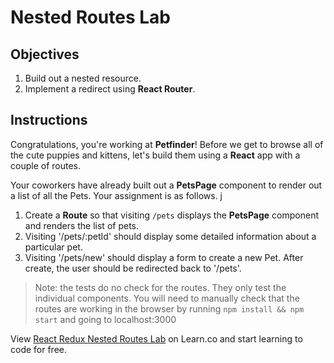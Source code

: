 # Nested Routes Lab

## Objectives

1. Build out a nested resource.
2. Implement a redirect using __React Router__.

## Instructions

Congratulations, you're working at __Petfinder__! Before we get to browse all of the cute puppies and kittens, let's build them using a __React__ app with a couple of routes.

Your coworkers have already built out a __PetsPage__ component to render out a list of all the Pets. Your assignment is as follows.
j
1. Create a __Route__ so that visiting `/pets` displays the __PetsPage__ component and renders the list of pets.
2. Visiting '/pets/:petId' should display some detailed information about a particular pet.
3. Visiting '/pets/new' should display a form to create a new Pet. After create, the user should be redirected back to '/pets'.

> Note: the tests do no check for the routes. They only test the individual components. You will need to manually check that the routes are working in the browser by running `npm install && npm start` and going to localhost:3000

<p class='util--hide'>View <a href='https://learn.co/lessons/react-redux-nested-routes-lab'>React Redux Nested Routes Lab</a> on Learn.co and start learning to code for free.</p>
